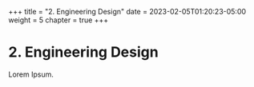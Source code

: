 +++
title = "2. Engineering Design"
date = 2023-02-05T01:20:23-05:00
weight = 5
chapter = true
+++

# 2. Engineering Design

Lorem Ipsum.